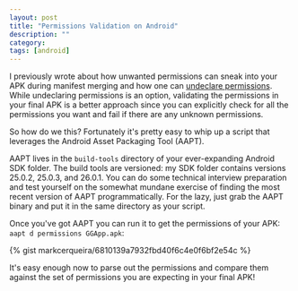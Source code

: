 ```yaml
---
layout: post
title: "Permissions Validation on Android"
description: ""
category: 
tags: [android]
---
```


I previously wrote about how unwanted permissions can sneak into your APK during manifest merging and how one can [undeclare permissions][1]. While undeclaring permissions is an option, validating the permissions in your final APK is a better approach since you can explicitly check for all the permissions you want and fail if there are any unknown permissions.

So how do we this? Fortunately it's pretty easy to whip up a script that leverages the Android Asset Packaging Tool (AAPT).

AAPT lives in the `build-tools` directory of your ever-expanding Android SDK folder. The build tools are versioned: my SDK folder contains versions 25.0.2, 25.0.3, and 26.0.1. You can do some technical interview preparation and test yourself on the somewhat mundane exercise of finding the most recent version of AAPT programmatically. For the lazy, just grab the AAPT binary and put it in the same directory as your script.

Once you've got AAPT you can run it to get the permissions of your APK: `aapt d permissions GGApp.apk`:

{% gist markcerqueira/6810139a7932fbd40f6c4e0f6bf2e54c %}

It's easy enough now to parse out the permissions and compare them against the set of permissions you are expecting in your final APK!


[1]: 2017/08/24/undeclaring-permissions-on-android